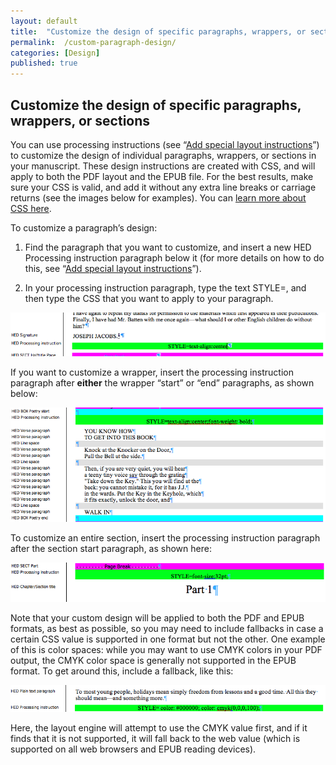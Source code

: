 ```yaml
---
layout: default
title:  "Customize the design of specific paragraphs, wrappers, or sections"
permalink:  /custom-paragraph-design/
categories: [Design]
published: true
---
```


<section data-type="chapter" class="hsecchapter" data-hederis-type="hsecchapter" id="custom-paragraph-design" data-pi-attrs="id: custom-paragraph-design" role="doc-chapter"><h1 data-hederis-type="hblkchaptitle" class="hblkchaptitle" id="plFp6g4nF">Customize the design of specific paragraphs, wrappers, or sections</h1>
    <p class="hblkp" data-hederis-type="hblkp" id="pml19gXx3">You can use processing instructions (see &#8220;<a href="{% post_url 2019-04-22-23-Addspeciallayoutinstructions %}"><span class="Hyperlink">Add special layout instructions</span></a>&#8221;) to customize the design of individual paragraphs, wrappers, or sections in your manuscript. These design instructions are created with CSS, and will apply to both the PDF layout and the EPUB file. For the best results, make sure your CSS is valid, and add it without any extra line breaks or carriage returns (see the images below for examples). You can <a href="https://developer.mozilla.org/en-US/docs/Web/CSS/Reference"><span class="Hyperlink">learn more about CSS here</span></a>.</p>
    <p class="hblkp" data-hederis-type="hblkp" id="pgptdwvW3">To customize a paragraph&#8217;s design:</p>
    <ol class="hwprnum-list" data-hederis-type="hwprnum-list" id="pxC7ROman"><li class="hblkoli" data-hederis-type="hblkoli" id="liQVVdr69X"><p class="hblkoli" data-hederis-type="hblkoli" id="p7HQoGTAo">Find the paragraph that you want to customize, and insert a new HED Processing instruction paragraph below it (for more details on how to do this, see &#8220;<a href="{% post_url 2019-04-22-23-Addspeciallayoutinstructions %}"><span class="Hyperlink">Add special layout instructions</span></a>&#8221;).</p></li>
    <li class="hblkoli" data-hederis-type="hblkoli" id="li1pqPZgXq"><p class="hblkoli" data-hederis-type="hblkoli" id="pop4trB12">In your processing instruction paragraph, type the text STYLE=, and then type the CSS that you want to apply to your paragraph.</p></li>
    </ol>
    <img data-hederis-type="hblkimg" class="hblkimg" id="pYqUl5QQ4" src="/images/pi2.png"/>
    <p class="hblkp" data-hederis-type="hblkp" id="p4tdGnr5u">If you want to customize a wrapper, insert the processing instruction paragraph after <strong>either</strong> the wrapper &#8220;start&#8221; or &#8220;end&#8221; paragraphs, as shown below: </p>
    <img data-hederis-type="hblkimg" class="hblkimg" id="pJ4SW2e4n" src="/images/stylepiwrapper.png"/>
    <p class="hblkp" data-hederis-type="hblkp" id="pS8MvECQo">To customize an entire section, insert the processing instruction paragraph after the section start paragraph, as shown here:</p>
    <img data-hederis-type="hblkimg" class="hblkimg" id="ptdkVLgr7" src="/images/stylepisection.png"/>
    <p class="hblkp" data-hederis-type="hblkp" id="pUQloiboA">Note that your custom design will be applied to both the PDF and EPUB formats, as best as possible, so you may need to include fallbacks in case a certain CSS value is supported in one format but not the other. One example of this is color spaces: while you may want to use CMYK colors in your PDF output, the CMYK color space is generally not supported in the EPUB format. To get around this, include a fallback, like this:</p>
    <img data-hederis-type="hblkimg" class="hblkimg" id="ptJeg5Vb9" src="/images/stylepicolorfallback.png"/>
    <p class="hblkp" data-hederis-type="hblkp" id="pWjXAiM67">Here, the layout engine will attempt to use the CMYK value first, and if it finds that it is not supported, it will fall back to the web value (which is supported on all web browsers and EPUB reading devices).</p>
    </section>
    